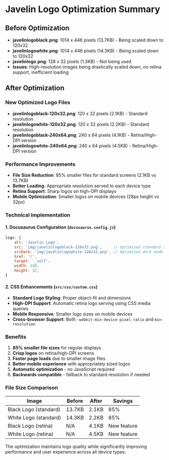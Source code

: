 # Javelin Logo Optimization Summary

## Before Optimization
- **javelinlogoblack.png**: 1014 x 446 pixels (13.7KB) - Being scaled down to 120x32
- **javelinlogowhite.png**: 1014 x 446 pixels (14.3KB) - Being scaled down to 120x32  
- **javelinlogo.png**: 128 x 32 pixels (1.3KB) - Not being used
- **Issues**: High-resolution images being drastically scaled down, no retina support, inefficient loading

## After Optimization

### New Optimized Logo Files
- **javelinlogoblack-120x32.png**: 120 x 32 pixels (2.1KB) - Standard resolution
- **javelinlogowhite-120x32.png**: 120 x 32 pixels (2.2KB) - Standard resolution
- **javelinlogoblack-240x64.png**: 240 x 64 pixels (4.1KB) - Retina/High-DPI version
- **javelinlogowhite-240x64.png**: 240 x 64 pixels (4.5KB) - Retina/High-DPI version

### Performance Improvements
- **File Size Reduction**: 85% smaller files for standard screens (2.1KB vs 13.7KB)
- **Better Loading**: Appropriate resolution served to each device type
- **Retina Support**: Sharp logos on high-DPI displays
- **Mobile Optimization**: Smaller logos on mobile devices (28px height vs 32px)

### Technical Implementation

#### 1. Docusaurus Configuration (`docusaurus.config.js`)
```javascript
logo: {
    alt: 'Javelin Logo',
    src: 'img/javelinlogoblack-120x32.png',     // Optimized standard resolution
    srcDark: 'img/javelinlogowhite-120x32.png', // Optimized dark mode
    href: '/',
    target: '_self',
    width: 120,
    height: 32,
}
```

#### 2. CSS Enhancements (`src/css/custom.css`)
- **Standard Logo Styling**: Proper object-fit and dimensions
- **High-DPI Support**: Automatic retina logo serving using CSS media queries
- **Mobile Responsive**: Smaller logo sizes on mobile devices
- **Cross-browser Support**: Both `-webkit-min-device-pixel-ratio` and `min-resolution`

### Benefits
1. **85% smaller file sizes** for regular displays
2. **Crisp logos** on retina/high-DPI screens  
3. **Faster page loads** due to smaller image files
4. **Better mobile experience** with appropriately sized logos
5. **Automatic optimization** - no JavaScript required
6. **Backwards compatible** - fallback to standard resolution if needed

### File Size Comparison
| Image | Before | After | Savings |
|-------|--------|-------|---------|
| Black Logo (standard) | 13.7KB | 2.1KB | 85% |
| White Logo (standard) | 14.3KB | 2.2KB | 85% |
| Black Logo (retina) | N/A | 4.1KB | New feature |
| White Logo (retina) | N/A | 4.5KB | New feature |

The optimization maintains logo quality while significantly improving performance and user experience across all device types.
